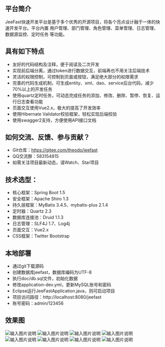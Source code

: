 ## 平台简介
JeeFast快速开发平台是基于多个优秀的开源项目，将各个亮点设计融于一体的快速开发平台。平台内置 用户管理、部门管理、角色管理、菜单管理、日志管理、数据源监控、定时任务 等功能。

## 具有如下特点
- 友好的代码结构及注释，便于阅读及二次开发
- 实现前后端分离，通过token进行数据交互，前端再也不用关注后端技术
- 灵活的权限控制，可控制到页面或按钮，满足绝大部分的权限需求
- 完善的代码生成机制，可生成entity、xml、dao、service后台代码，减少70%以上的开发任务
- 使用quartz定时任务，可动态完成任务的添加、修改、删除、暂停、恢复、运行日志查看功能
- 页面交互使用Vue2.x，极大的提高了开发效率
- 使用Hibernate Validator校验框架，轻松实现后端校验
- 使用swagger2支持，方便使用API接口文档

## 如何交流、反馈、参与贡献？
- Git仓库：https://gitee.com/theodo/jeefast
- QQ交流群：583154815
- 如需关注项目最新动态，请Watch、Star项目

## 技术选型：
- 核心框架：Spring Boot 1.5
- 安全框架：Apache Shiro 1.3
- 持久层框架：MyBatis 3.4.5、mybatis-plus 2.1.4
- 定时器：Quartz 2.3
- 数据库连接池：Druid 1.1.3
- 日志管理：SLF4J 1.7、Log4j
- 页面交互：Vue2.x
- CSS框架：Twitter Bootstrap

## 本地部署
- 通过git下载源码
- 创建数据库jeefast，数据库编码为UTF-8
- 执行doc/db.sql文件，初始化数据
- 修改application-dev.yml，更新MySQL账号和密码
- Eclipse运行JeeFastApplication.java，则可启动项目
- 项目访问路径：http://localhost:8080/jeefast
- 账号密码：admin/123456

## 效果图
![输入图片说明](https://gitee.com/uploads/images/2017/1106/212319_6de26405_718698.jpeg "登录.jpg")
![输入图片说明](https://gitee.com/uploads/images/2017/1106/212334_a2f6eff7_718698.jpeg "系统首页.jpg")
![输入图片说明](https://gitee.com/uploads/images/2017/1106/212407_312db283_718698.jpeg "用户管理.jpg")
![输入图片说明](https://gitee.com/uploads/images/2017/1106/212416_b9296c7b_718698.jpeg "部门管理.jpg")
![输入图片说明](https://gitee.com/uploads/images/2017/1106/212423_eb914cfe_718698.jpeg "菜单管理.jpg")
![输入图片说明](https://gitee.com/uploads/images/2017/1106/212432_e3e5cc82_718698.jpeg "定时任务.jpg")
![输入图片说明](https://gitee.com/uploads/images/2017/1106/212443_45d06e1f_718698.jpeg "系统日志.jpg")
![输入图片说明](https://gitee.com/uploads/images/2017/1103/092032_4d28ccb5_718698.jpeg "swagger.jpg")

